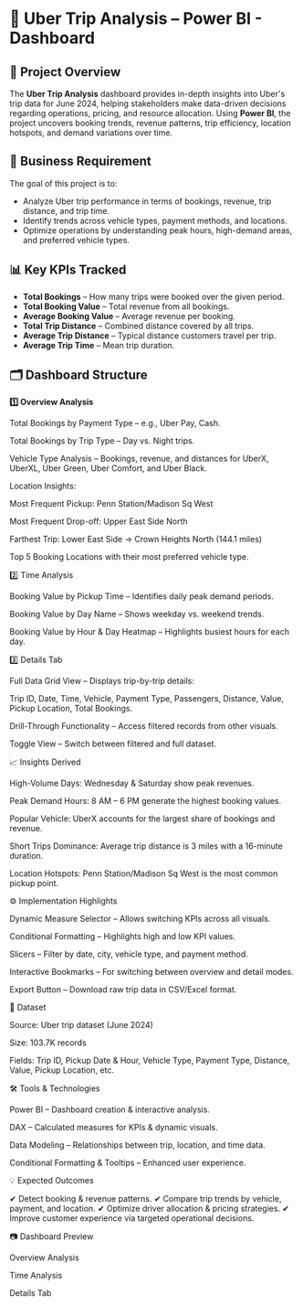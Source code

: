 # 🚖 Uber Trip Analysis – Power BI - Dashboard
## 📌 Project Overview
The **Uber Trip Analysis** dashboard provides in-depth insights into Uber's trip data for June 2024, helping stakeholders make data-driven decisions regarding operations, pricing, and resource allocation.
Using **Power BI**, the project uncovers booking trends, revenue patterns, trip efficiency, location hotspots, and demand variations over time.


## 🎯 Business Requirement
The goal of this project is to:
- Analyze Uber trip performance in terms of bookings, revenue, trip distance, and trip time.
- Identify trends across vehicle types, payment methods, and locations.
- Optimize operations by understanding peak hours, high-demand areas, and preferred vehicle types.

## 📊 Key KPIs Tracked
- **Total Bookings** – How many trips were booked over the given period.
- **Total Booking Value** – Total revenue from all bookings.
- **Average Booking Value** – Average revenue per booking.       
- **Total Trip Distance** – Combined distance covered by all trips. 
- **Average Trip Distance** – Typical distance customers travel per trip.
- **Average Trip Time** – Mean trip duration.


## 🗂 Dashboard Structure
**1️⃣ Overview Analysis**

Total Bookings by Payment Type – e.g., Uber Pay, Cash.

Total Bookings by Trip Type – Day vs. Night trips.

Vehicle Type Analysis – Bookings, revenue, and distances for UberX, UberXL, Uber Green, Uber Comfort, and Uber Black.

Location Insights:

Most Frequent Pickup: Penn Station/Madison Sq West

Most Frequent Drop-off: Upper East Side North

Farthest Trip: Lower East Side → Crown Heights North (144.1 miles)

Top 5 Booking Locations with their most preferred vehicle type.

2️⃣ Time Analysis

Booking Value by Pickup Time – Identifies daily peak demand periods.

Booking Value by Day Name – Shows weekday vs. weekend trends.

Booking Value by Hour & Day Heatmap – Highlights busiest hours for each day.

3️⃣ Details Tab

Full Data Grid View – Displays trip-by-trip details:

Trip ID, Date, Time, Vehicle, Payment Type, Passengers, Distance, Value, Pickup Location, Total Bookings.

Drill-Through Functionality – Access filtered records from other visuals.

Toggle View – Switch between filtered and full dataset.

📈 Insights Derived

High-Volume Days: Wednesday & Saturday show peak revenues.

Peak Demand Hours: 8 AM – 6 PM generate the highest booking values.

Popular Vehicle: UberX accounts for the largest share of bookings and revenue.

Short Trips Dominance: Average trip distance is 3 miles with a 16-minute duration.

Location Hotspots: Penn Station/Madison Sq West is the most common pickup point.

⚙️ Implementation Highlights

Dynamic Measure Selector – Allows switching KPIs across all visuals.

Conditional Formatting – Highlights high and low KPI values.

Slicers – Filter by date, city, vehicle type, and payment method.

Interactive Bookmarks – For switching between overview and detail modes.

Export Button – Download raw trip data in CSV/Excel format.

📂 Dataset

Source: Uber trip dataset (June 2024)

Size: 103.7K records

Fields: Trip ID, Pickup Date & Hour, Vehicle Type, Payment Type, Distance, Value, Pickup Location, etc.

🛠 Tools & Technologies

Power BI – Dashboard creation & interactive analysis.

DAX – Calculated measures for KPIs & dynamic visuals.

Data Modeling – Relationships between trip, location, and time data.

Conditional Formatting & Tooltips – Enhanced user experience.



💡 Expected Outcomes

✔ Detect booking & revenue patterns.
✔ Compare trip trends by vehicle, payment, and location.
✔ Optimize driver allocation & pricing strategies.
✔ Improve customer experience via targeted operational decisions.

📷 Dashboard Preview

Overview Analysis


Time Analysis


Details Tab
